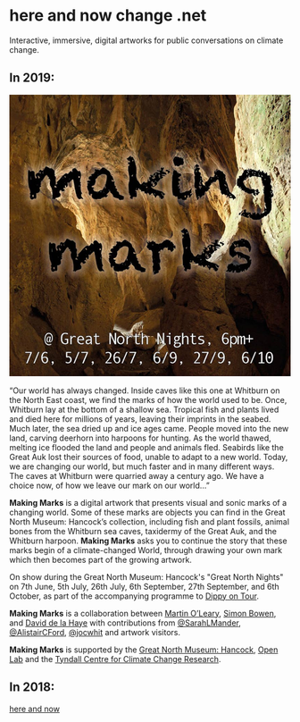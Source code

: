 # here and now change .net
Interactive, immersive, digital artworks for public conversations on climate change.

## In 2019:
![Making Marks](img/makingmarkspromo.jpg)

“Our world has always changed. Inside caves like this one at Whitburn on the North East coast, we find the marks of how the world used to be. Once, Whitburn lay at the bottom of a shallow sea. Tropical fish and plants lived and died here for millions of years, leaving their imprints in the seabed. Much later, the sea dried up and ice ages came. People moved into the new land, carving deerhorn into harpoons for hunting. As the world thawed, melting ice flooded the land and people and animals fled. Seabirds like the Great Auk lost their sources of food, unable to adapt to a new world. Today, we are changing our world, but much faster and in many different ways. The caves at Whitburn were quarried away a century ago. We have a choice now, of how we leave our mark on our world…”

**Making Marks** is a digital artwork that presents visual and sonic marks of a changing world. Some of these marks are objects you can find in the Great North Museum: Hancock’s collection, including fish and plant fossils, animal bones from the Whitburn sea caves, taxidermy of the Great Auk, and the Whitburn harpoon. **Making Marks** asks you to continue the story that these marks begin of a climate-changed World, through drawing your own mark which then becomes part of the growing artwork.

On show during the Great North Museum: Hancock's "Great North Nights" on 7th June, 5th July, 26th July, 6th September, 27th September, and 6th October, as part of the accompanying programme to [Dippy on Tour](https://greatnorthmuseum.org.uk/whats-on/dippy-on-tour).

**Making Marks** is a collaboration between [Martin O’Leary](https://www.patreon.com/mewo2), [Simon Bowen](http://www.simon-bowen.com/), and [David de la Haye](http://daviddelahaye.co.uk/) with contributions from [@SarahLMander](https://twitter.com/SarahLMander), [@AlistairCFord](https://twitter.com/AlistairCFord), [@jocwhit](https://twitter.com/JoCWhit) and artwork visitors. 

**Making Marks** is supported by the [Great North Museum: Hancock](https://greatnorthmuseum.org.uk/), [Open Lab](https://openlab.ncl.ac.uk/) and the [Tyndall Centre for Climate Change Research](http://www.tyndall.ac.uk/).

## In 2018:
[here and now](hereandnow.html)
